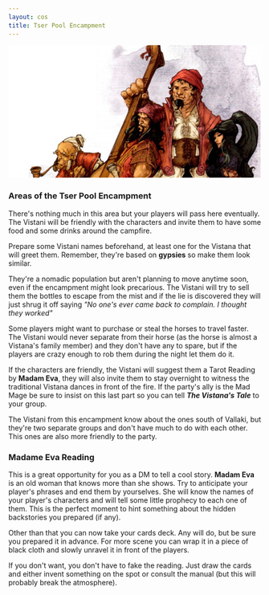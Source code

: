 ```yaml
---
layout: cos
title: Tser Pool Encampment
---
```


![Header](/images/header_vistani.jpg)

### Areas of the Tser Pool Encampment
There's nothing much in this area but your players will pass here eventually. The Vistani will be friendly with the characters and invite them to have some food and some drinks around the campfire.

Prepare some Vistani names beforehand, at least one for the Vistana that will greet them. Remember, they're based on **gypsies** so make them look similar.

They're a nomadic population but aren't planning to move anytime soon, even if the encampment might look precarious. The Vistani will try to sell them the bottles to escape from the mist and if the lie is discovered they will just shrug it off saying *"No one's ever came back to complain. I thought they worked"* 

Some players might want to purchase or steal the horses to travel faster. The Vistani would never separate from their horse (as the horse is almost a Vistana's family member) and they don't have any to spare, but if the players are crazy enough to rob them during the night let them do it.

If the characters are friendly, the Vistani will suggest them a Tarot Reading by **Madam Eva**, they will also invite them to stay overnight to witness the traditional Vistana dances in front of the fire. If the party's ally is the Mad Mage be sure to insist on this last part so you can tell ***The Vistana's Tale*** to your group.

The Vistani from this encampment know about the ones south of Vallaki, but they're two separate groups and don't have much to do with each other. This ones are also more friendly to the party.

### Madame Eva Reading

This is a great opportunity for you as a DM to tell a cool story. **Madam Eva** is an old woman that knows more than she shows. Try to anticipate your player's phrases and end them by yourselves. She will know the names of your player's characters and will tell some little prophecy to each one of them. This is the perfect moment to hint something about the hidden backstories you prepared (if any). 

Other than that you can now take your cards deck. Any will do, but be sure you prepared it in advance. For more scene you can wrap it in a piece of black cloth and slowly unravel it in front of the players. 

If you don't want, you don't have to fake the reading. Just draw the cards and either invent something on the spot or consult the manual (but this will probably break the atmosphere).

